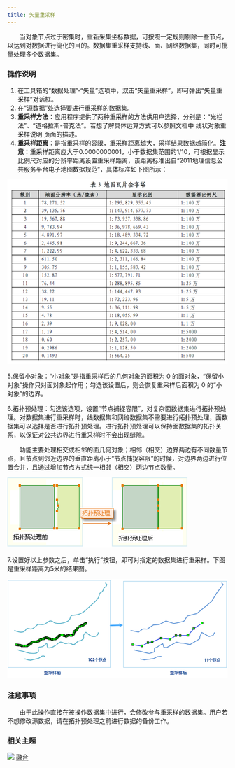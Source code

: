 ```yaml
---
title: 矢量重采样
---
```


　　当对象节点过于密集时，重新采集坐标数据，可按照一定规则剔除一些节点，以达到对数据进行简化的目的。数据集重采样支持线、面、网络数据集，同时可批量处理多个数据集。

### 操作说明

 1. 在工具箱的“数据处理”-“矢量”选项中，双击“矢量重采样”，即可弹出“矢量重采样”对话框。
 2. 在“源数据”处选择要进行重采样的数据集。
 3. **重采样方法**：应用程序提供了两种重采样的方法供用户选择，分别是：“光栏法”、“道格拉斯-普克法”。若想了解具体运算方式可以参照文档中 线状对象重采样说明 页面的描述。 
 4. **重采样距离**：是指重采样的容限，重采样距离越大，采样结果数据越简化。**注意**：重采样距离应大于0.0000000001，小于数据集范围的1/10，可根据显示比例尺对应的分辨率距离设置重采样距离，该距离标准出自“2011地理信息公共服务平台电子地图数据规范”，具体标准如下图所示：

   ![](img/Specification.png)

 5.保留小对象：“小对象”是指重采样后的几何对象的面积为 0 的面对象，“保留小对象”操作只对面对象起作用；勾选该设置后，则会恢复重采样后面积为 0 的“小对象”的边界。
 
 6.拓扑预处理：勾选该选项，设置“节点捕捉容限”，对复杂面数据集进行拓扑预处理。对数据集进行重采样时，线数据集和网络数据集不需要进行拓扑预处理，面数据集可以选择是否进行拓扑预处理。进行拓扑预处理可以保持面数据集的拓扑关系，以保证对公共边界进行重采样时不会出现缝隙。
  
　　功能主要处理相交或相邻的面几何对象；相邻（相交）边界两边有不同数量节点，且节点到邻近边界的垂直距离小于“节点捕捉容限”的时候，对边界两边进行位置合并，且通过增加节点方式统一相邻（相交）两边节点数量。 

   ![](img/Nodesnap.png)

 
 7.设置好以上参数之后，单击“执行”按钮，即可对指定的数据集进行重采样。下图是重采样距离为5米的结果图。 

  ![](img/VectorResample.png)


### 注意事项

　　由于此操作直接在被操作数据集中进行，会修改参与重采样的数据集。用户若不想修改源数据，请在拓扑预处理之前进行数据的备份工作。



### 相关主题

![](img/smalltitle.png) [融合](Datafuse.html)



